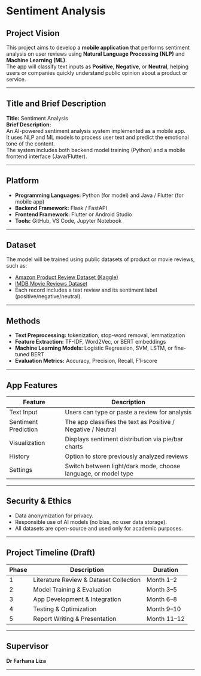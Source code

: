 # Sentiment Analysis

## Project Vision
This project aims to develop a **mobile application** that performs sentiment analysis on user reviews using **Natural Language Processing (NLP)** and **Machine Learning (ML)**.  
The app will classify text inputs as **Positive**, **Negative**, or **Neutral**, helping users or companies quickly understand public opinion about a product or service.

---

## Title and Brief Description
**Title:** Sentiment Analysis  
**Brief Description:**  
An AI-powered sentiment analysis system implemented as a mobile app.  
It uses NLP and ML models to process user text and predict the emotional tone of the content.  
The system includes both backend model training (Python) and a mobile frontend interface (Java/Flutter).

---

## Platform
- **Programming Languages:** Python (for model) and Java / Flutter (for mobile app)  
- **Backend Framework:** Flask / FastAPI  
- **Frontend Framework:** Flutter or Android Studio  
- **Tools:** GitHub, VS Code, Jupyter Notebook  

---

## Dataset
The model will be trained using public datasets of product or movie reviews, such as:
- [Amazon Product Review Dataset (Kaggle)](https://www.kaggle.com/datasets/bittlingmayer/amazonreviews)
- [IMDB Movie Reviews Dataset](https://ai.stanford.edu/~amaas/data/sentiment/)
- Each record includes a text review and its sentiment label (positive/negative/neutral).

---

## Methods
- **Text Preprocessing:** tokenization, stop-word removal, lemmatization  
- **Feature Extraction:** TF-IDF, Word2Vec, or BERT embeddings  
- **Machine Learning Models:** Logistic Regression, SVM, LSTM, or fine-tuned BERT  
- **Evaluation Metrics:** Accuracy, Precision, Recall, F1-score  

---

## App Features
| Feature | Description |
|----------|-------------|
| Text Input | Users can type or paste a review for analysis |
| Sentiment Prediction | The app classifies the text as Positive / Negative / Neutral |
| Visualization | Displays sentiment distribution via pie/bar charts |
| History | Option to store previously analyzed reviews |
| Settings | Switch between light/dark mode, choose language, or model type |

---

## Security & Ethics
- Data anonymization for privacy.  
- Responsible use of AI models (no bias, no user data storage).  
- All datasets are open-source and used only for academic purposes.

---

## Project Timeline (Draft)
| Phase | Description | Duration |
|-------|--------------|-----------|
| 1 | Literature Review & Dataset Collection | Month 1–2 |
| 2 | Model Training & Evaluation | Month 3–5 |
| 3 | App Development & Integration | Month 6–8 |
| 4 | Testing & Optimization | Month 9–10 |
| 5 | Report Writing & Presentation | Month 11–12 |

---

## Supervisor
**Dr Farhana Liza**

---

